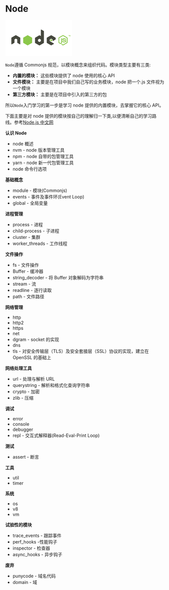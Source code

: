 # Node

![nodejs](./img/node.png)

`Node`遵循 Commonjs 规范，以模块概念来组织代码。模块类型主要有三类:

-   **内置的模块：** 这些模块提供了 node 使用的核心 API
-   **文件模块：** 主要是在项目中我们自己写的业务模块，node 把一个.js 文件视为一个模块
-   **第三方模块：** 主要是在项目中引入的第三方的包

所以`Node`入门学习的第一步是学习 node 提供的内置模块，去掌握它的核心 API。

下面主要是对 node 提供的模块按自己的理解归一下类,以便清晰自己的学习路线。参考[Node.js 中文网](http://nodejs.cn/api/)

**认识 Node**

-   node 概述
-   nvm - node 版本管理工具
-   npm - node 自带的包管理工具
-   yarn - node 新一代包管理工具
-   node 命令行选项

**基础概念**

-   module - 模块(Commonjs)
-   events - 事件及事件环(Event Loop)
-   global - 全局变量

**进程管理**

-   process - 进程
-   child-process - 子进程
-   cluster - 集群
-   worker_threads - 工作线程

**文件操作**

-   fs - 文件操作
-   Buffer - 缓冲器
-   string_decoder - 将 Buffer 对象解码为字符串
-   stream - 流
-   readline - 逐行读取
-   path - 文件路径

**网络管理**

-   http
-   http2
-   https
-   net
-   dgram - socket 的实现
-   dns
-   tls - 对安全传输层（TLS）及安全套接层（SSL）协议的实现，建立在 OpenSSL 的基础上

**网络处理工具**

-   url - 处理与解析 URL
-   querystring - 解析和格式化查询字符串
-   crypto - 加密
-   zlib - 压缩

**调试**

-   error
-   console
-   debugger
-   repl - 交互式解释器(Read-Eval-Print Loop)

**测试**

-   assert - 断言

**工具**

-   util
-   timer

**系统**

-   os
-   v8
-   vm

**试验性的模块**

-   trace_events - 跟踪事件
-   perf_hooks -性能钩子
-   inspector - 检查器
-   async_hooks - 异步钩子

**废弃**

-   punycode - 域名代码
-   domain - 域
